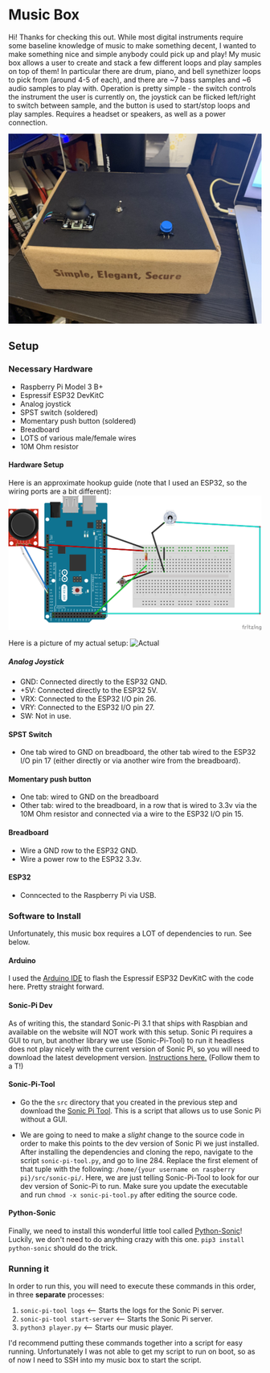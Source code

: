 # Music Box
Hi! Thanks for checking this out. While most digital instruments require some baseline knowledge of music to make something decent, I wanted to make something nice and simple anybody could pick up and play! My music box allows a user to create and stack a few different loops and play samples on top of them! In particular there are drum, piano, and bell synethizer loops to pick from (around 4-5 of each), and there are ~7 bass samples and ~6 audio samples to play with. Operation is pretty simple - the switch controls the instrument the user is currently on, the joystick can be flicked left/right to switch between sample, and the button is used to start/stop loops and play samples. Requires a headset or speakers, as well as a power connection.

![f](IMG_1157.jpg)

## Setup

### Necessary Hardware
- Raspberry Pi Model 3 B+
- Espressif ESP32 DevKitC
- Analog joystick 
- SPST switch (soldered)
- Momentary push button (soldered)
- Breadboard
- LOTS of various male/female wires
- 10M Ohm resistor

#### Hardware Setup

Here is an approximate hookup guide (note that I used an ESP32, so the wiring ports are a bit different):
![Here is an approximate hookup guide](hookup_guide.png) 

Here is a picture of my actual setup:
![Actual](IMG_1156(1).jpg)

##### Analog Joystick
- GND: Connected directly to the ESP32 GND. 
- +5V: Connected directly to the ESP32 5V. 
- VRX: Connected to the ESP32 I/O pin 26.
- VRY: Connected to the ESP32 I/O pin 27.
- SW: Not in use.

#### SPST Switch
- One tab wired to GND on breadboard, the other tab wired to the ESP32 I/O pin 17 (either directly or via another wire from the breadboard).

#### Momentary push button
- One tab: wired to GND on the breadboard
- Other tab: wired to the breadboard, in a row that is wired to 3.3v via the 10M Ohm resistor and connected via a wire to the ESP32 I/O pin 15.

#### Breadboard
- Wire a GND row to the ESP32 GND.
- Wire a power row to the ESP32 3.3v.

#### ESP32
- Conncected to the Raspberry Pi via USB.

### Software to Install

Unfortunately, this music box requires a LOT of dependencies to run. See below.

#### Arduino 
I used the [Arduino IDE](https://www.arduino.cc/en/main/software) to flash the Espressif ESP32 DevKitC with the code here. Pretty straight forward. 

#### Sonic-Pi Dev

As of writing this, the standard Sonic-Pi 3.1 that ships with Raspbian and available on the website will NOT work with this setup. Sonic Pi requires a GUI to run, but another library we use (Sonic-Pi-Tool) to run it headless does not play nicely with the current version of Sonic Pi, so you will need to download the latest development version. [Instructions here.](https://in-thread.sonic-pi.net/t/building-sp3-2dev-from-source-on-a-pi4-edit-addendum-added/2645) (Follow them to a T!)

#### Sonic-Pi-Tool

- Go the the `src` directory that you created in the previous step and download the [Sonic Pi Tool](https://github.com/emlyn/sonic-pi-tool). This is a script that allows us to use Sonic Pi without a GUI.

- We are going to need to make a *slight* change to the source code in order to make this points to the dev version of Sonic Pi we just installed. After installing the dependencies and cloning the repo, navigate to the script `sonic-pi-tool.py`, and go to line 284. Replace the first element of that tuple with the following: `/home/{your username on raspberry pi}/src/sonic-pi/`. Here, we are just telling Sonic-Pi-Tool to look for our dev version of Sonic-Pi to run. Make sure you update the executable and run `chmod -x sonic-pi-tool.py` after editing the source code.

#### Python-Sonic

Finally, we need to install this wonderful little tool called [Python-Sonic](https://github.com/gkvoelkl/python-sonic)! Luckily, we don't need to do anything crazy with this one. `pip3 install python-sonic` should do the trick.

### Running it

In order to run this, you will need to execute these commands in this order, in three **separate** processes:
1. `sonic-pi-tool logs` <-- Starts the logs for the Sonic Pi server.
2. `sonic-pi-tool start-server` <-- Starts the Sonic Pi server.
3. `python3 player.py` <-- Starts our music player.

I'd recommend putting these commands together into a script for easy running. Unfortunately I was not able to get my script to run on boot, so as of now I need to SSH into my music box to start the script.
